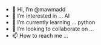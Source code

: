 - 👋 Hi, I’m @mawmadd
- 👀 I’m interested in ... AI 
- 🌱 I’m currently learning ... python
- 💞️ I’m looking to collaborate on ...
- 📫 How to reach me ...

<!---
mawmadd/mawmadd is a ✨ special ✨ repository because its `README.md` (this file) appears on your GitHub profile.
You can click the Preview link to take a look at your changes.
--->
